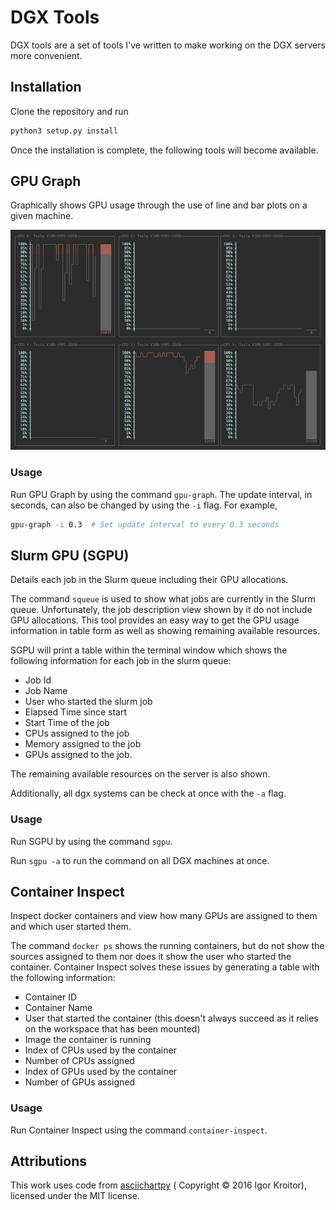 # DGX Tools

DGX tools are a set of tools I've written to make working on the DGX servers more convenient.

## Installation
Clone the repository and run 

```bash
python3 setup.py install
```

Once the installation is complete, the following tools will become available.
 
## GPU Graph
Graphically shows GPU usage through the use of line and bar plots on a given machine.

![Screenshot of GPU Graph in use](media/screenshot.png)

### Usage
Run GPU Graph by using the command `gpu-graph`.
The update interval, in seconds, can also be changed by using the `-i` flag.
For example,

```bash
gpu-graph -i 0.3  # Set update interval to every 0.3 seconds
```

## Slurm GPU (SGPU)
Details each job in the Slurm queue including their GPU allocations.

The command `squeue` is used to show what jobs are currently in the Slurm queue.
Unfortunately, the job description view shown by it do not include GPU allocations.
This tool provides an easy way to get the GPU usage information in table form as well as showing remaining available resources. 

SGPU will print a table within the terminal window which shows the following information for each job in the slurm queue:

- Job Id
- Job Name
- User who started the slurm job
- Elapsed Time since start
- Start Time of the job
- CPUs assigned to the job
- Memory assigned to the job
- GPUs assigned to the job.

The remaining available resources on the server is also shown.

Additionally, all dgx systems can be check at once with the `-a` flag.

### Usage
Run SGPU by using the command `sgpu`.

Run `sgpu -a` to run the command on all DGX machines at once.

## Container Inspect
Inspect docker containers and view how many GPUs are assigned to them and which user started them.

The command `docker ps` shows the running containers, but do not show the sources assigned to them nor does it show the user who started the container.
Container Inspect solves these issues by generating a table with the following information: 

- Container ID
- Container Name
- User that started the container (this doesn't always succeed as it relies on the workspace that has been mounted)
- Image the container is running
- Index of CPUs used by the container
- Number of CPUs assigned
- Index of GPUs used by the container
- Number of GPUs assigned

### Usage
Run Container Inspect using the command `container-inspect`.


## Attributions
This work uses code from [asciichartpy](https://pypi.org/project/asciichartpy/) (
Copyright © 2016 Igor Kroitor), licensed under the MIT license.
